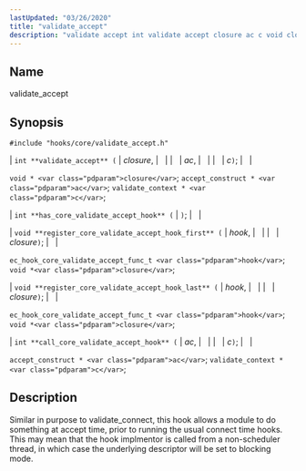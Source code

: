 ```yaml
---
lastUpdated: "03/26/2020"
title: "validate_accept"
description: "validate accept int validate accept closure ac c void closure accept construct ac validate context c int has core validate accept hook void register core validate accept hook first hook closure ec hook core validate accept func t hook void closure void register core validate accept hook last hook closure..."
---
```


<a name="hooks.core.validate_accept"></a> 
## Name

validate_accept

## Synopsis

`#include "hooks/core/validate_accept.h"`

| `int **validate_accept** (` | <var class="pdparam">closure</var>, |   |
|   | <var class="pdparam">ac</var>, |   |
|   | <var class="pdparam">c</var>`)`; |   |

`void * <var class="pdparam">closure</var>`;
`accept_construct * <var class="pdparam">ac</var>`;
`validate_context * <var class="pdparam">c</var>`;

| `int **has_core_validate_accept_hook** (` | `)`; |   |

| `void **register_core_validate_accept_hook_first** (` | <var class="pdparam">hook</var>, |   |
|   | <var class="pdparam">closure</var>`)`; |   |

`ec_hook_core_validate_accept_func_t <var class="pdparam">hook</var>`;
`void *<var class="pdparam">closure</var>`;

| `void **register_core_validate_accept_hook_last** (` | <var class="pdparam">hook</var>, |   |
|   | <var class="pdparam">closure</var>`)`; |   |

`ec_hook_core_validate_accept_func_t <var class="pdparam">hook</var>`;
`void *<var class="pdparam">closure</var>`;

| `int **call_core_validate_accept_hook** (` | <var class="pdparam">ac</var>, |   |
|   | <var class="pdparam">c</var>`)`; |   |

`accept_construct * <var class="pdparam">ac</var>`;
`validate_context * <var class="pdparam">c</var>`;<a name="idp33759296"></a> 
## Description

Similar in purpose to validate_connect, this hook allows a module to do something at accept time, prior to running the usual connect time hooks. This may mean that the hook implmentor is called from a non-scheduler thread, in which case the underlying descriptor will be set to blocking mode.